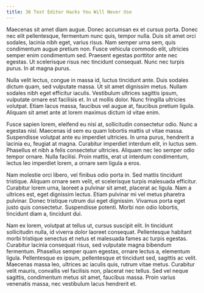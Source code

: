 ```yaml
---
title: 36 Text Editor Hacks You Will Never Use
---
```


Maecenas sit amet diam augue. Donec accumsan ex et cursus porta. Donec nec elit pellentesque, fermentum nunc quis, tempor nulla. Duis sit amet orci sodales, lacinia nibh eget, varius risus. Nam semper urna sem, quis condimentum augue pretium non. Fusce vehicula commodo elit, ultricies semper enim condimentum sed. Praesent egestas porttitor ante nec egestas. Ut scelerisque risus nec tincidunt consequat. Nunc nec turpis purus. In at magna purus.

Nulla velit lectus, congue in massa id, luctus tincidunt ante. Duis sodales dictum quam, sed vulputate massa. Ut sit amet dignissim metus. Nullam sodales nibh eget efficitur iaculis. Vestibulum ultrices sagittis ipsum, vulputate ornare est facilisis et. In ut mollis dolor. Nunc fringilla ultricies volutpat. Etiam lacus massa, faucibus vel augue at, faucibus pretium ligula. Aliquam sit amet ante at lorem maximus dictum id vitae enim.

Fusce sapien lorem, eleifend eu nisi at, sollicitudin consectetur odio. Nunc a egestas nisl. Maecenas id sem eu quam lobortis mattis ut vitae massa. Suspendisse volutpat ante eu imperdiet ultricies. In urna purus, hendrerit a lacinia eu, feugiat at magna. Curabitur imperdiet interdum elit, in luctus sem. Phasellus et nibh a felis consectetur ultricies. Aliquam nec leo semper odio tempor ornare. Nulla facilisi. Proin mattis, erat ut interdum condimentum, lectus leo imperdiet lorem, a ornare sem ligula a eros.

Nam molestie orci libero, vel finibus odio porta in. Sed mattis tincidunt tristique. Aliquam ornare sem velit, et scelerisque turpis malesuada efficitur. Curabitur lorem urna, laoreet a pulvinar sit amet, placerat ac ligula. Nam a ultrices est, eget dignissim lectus. Etiam pulvinar mi vel metus pharetra pulvinar. Donec tristique rutrum dui eget dignissim. Vivamus porta eget justo quis consectetur. Suspendisse potenti. Morbi non odio lobortis, tincidunt diam a, tincidunt dui.

Nam ex lorem, volutpat at tellus ut, cursus suscipit elit. In tincidunt sollicitudin nulla, id viverra dolor laoreet consequat. Pellentesque habitant morbi tristique senectus et netus et malesuada fames ac turpis egestas. Curabitur lacinia consequat risus, sed vulputate magna bibendum fermentum. Phasellus semper quam egestas, ornare lectus a, elementum ligula. Pellentesque ex ipsum, pellentesque et tincidunt sed, sagittis ac velit. Maecenas massa leo, ultrices ac iaculis quis, rutrum vitae metus. Curabitur velit mauris, convallis vel facilisis non, placerat nec tellus. Sed vel neque sagittis, condimentum metus sit amet, faucibus massa. Proin varius venenatis massa, nec vestibulum lacus hendrerit et.

